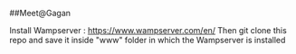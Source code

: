 ##Meet@Gagan

Install Wampserver : https://www.wampserver.com/en/
Then git clone this repo and save it inside "www" folder in which the Wampserver is installed